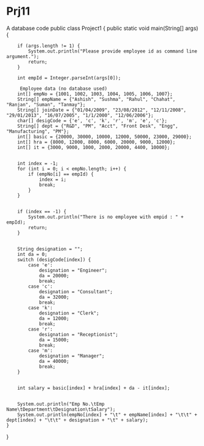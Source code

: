 # Prj11
A database code
public class Project1 {
    public static void main(String[] args) {

   
        if (args.length != 1) {
            System.out.println("Please provide employee id as command line argument.");
            return;
        }

        int empId = Integer.parseInt(args[0]);

         Employee data (no database used)
        int[] empNo = {1001, 1002, 1003, 1004, 1005, 1006, 1007};
        String[] empName = {"Ashish", "Sushma", "Rahul", "Chahat", "Ranjan", "Suman", "Tanmay"};
        String[] joinDate = {"01/04/2009", "23/08/2012", "12/11/2008", "29/01/2013", "16/07/2005", "1/1/2000", "12/06/2006"};
        char[] desigCode = {'e', 'c', 'k', 'r', 'm', 'e', 'c'};
        String[] dept = {"R&D", "PM", "Acct", "Front Desk", "Engg", "Manufacturing", "PM"};
        int[] basic = {20000, 30000, 10000, 12000, 50000, 23000, 29000};
        int[] hra = {8000, 12000, 8000, 6000, 20000, 9000, 12000};
        int[] it = {3000, 9000, 1000, 2000, 20000, 4400, 10000};

       
        int index = -1;
        for (int i = 0; i < empNo.length; i++) {
            if (empNo[i] == empId) {
                index = i;
                break;
            }
        }

      
        if (index == -1) {
            System.out.println("There is no employee with empid : " + empId);
            return;
        }

      
        String designation = "";
        int da = 0;
        switch (desigCode[index]) {
            case 'e':
                designation = "Engineer";
                da = 20000;
                break;
            case 'c':
                designation = "Consultant";
                da = 32000;
                break;
            case 'k':
                designation = "Clerk";
                da = 12000;
                break;
            case 'r':
                designation = "Receptionist";
                da = 15000;
                break;
            case 'm':
                designation = "Manager";
                da = 40000;
                break;
        }

        
        int salary = basic[index] + hra[index] + da - it[index];

       
        System.out.println("Emp No.\tEmp Name\tDepartment\tDesignation\tSalary");
        System.out.println(empNo[index] + "\t" + empName[index] + "\t\t" + dept[index] + "\t\t" + designation + "\t" + salary);
    }
}
